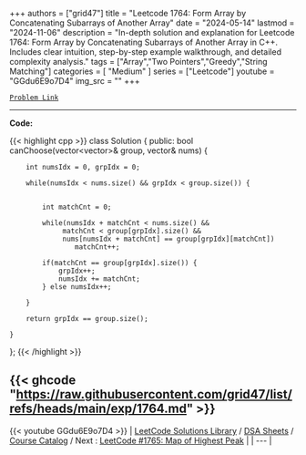 
+++
authors = ["grid47"]
title = "Leetcode 1764: Form Array by Concatenating Subarrays of Another Array"
date = "2024-05-14"
lastmod = "2024-11-06"
description = "In-depth solution and explanation for Leetcode 1764: Form Array by Concatenating Subarrays of Another Array in C++. Includes clear intuition, step-by-step example walkthrough, and detailed complexity analysis."
tags = ["Array","Two Pointers","Greedy","String Matching"]
categories = [
    "Medium"
]
series = ["Leetcode"]
youtube = "GGdu6E9o7D4"
img_src = ""
+++



[`Problem Link`](https://leetcode.com/problems/form-array-by-concatenating-subarrays-of-another-array/description/)

---
**Code:**

{{< highlight cpp >}}
class Solution {
public:
    bool canChoose(vector<vector<int>>& group, vector<int>& nums) {
        
        int numsIdx = 0, grpIdx = 0;
        
        while(numsIdx < nums.size() && grpIdx < group.size()) {
            

            int matchCnt = 0;
            
            while(numsIdx + matchCnt < nums.size() &&
                 matchCnt < group[grpIdx].size() &&
                 nums[numsIdx + matchCnt] == group[grpIdx][matchCnt])
                    matchCnt++;
            
            if(matchCnt == group[grpIdx].size()) {
                grpIdx++;
                numsIdx += matchCnt;
            } else numsIdx++;

        }
                
        return grpIdx == group.size();
        
    }
};
{{< /highlight >}}

{{< ghcode "https://raw.githubusercontent.com/grid47/list/refs/heads/main/exp/1764.md" >}}
---
{{< youtube GGdu6E9o7D4 >}}
| [LeetCode Solutions Library](https://grid47.xyz/leetcode/) / [DSA Sheets](https://grid47.xyz/sheets/) / [Course Catalog](https://grid47.xyz/courses/) / Next : [LeetCode #1765: Map of Highest Peak](https://grid47.xyz/leetcode/solution-1765-map-of-highest-peak/) |
| --- |
